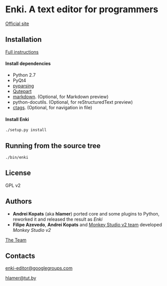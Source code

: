# Enki. A text editor for programmers

[Official site](http://enki-editor.org/)


## Installation
[Full instructions](http://enki-editor.org/install-sources.html)

#### Install dependencies
* Python 2.7
* PyQt4
* [pyparsing](http://sourceforge.net/projects/pyparsing/)
* [Qutepart](https://github.com/hlamer/qutepart)
* [markdown](http://daringfireball.net/projects/markdown/). (Optional, for Markdown preview)
* python-docutils. (Optional, for reStructuredText preview)
* [ctags](http://ctags.sourceforge.net/). (Optional, for navigation in file)


#### Install Enki
    ./setup.py install


## Running from the source tree
    ./bin/enki

## License
GPL v2

## Authors

* **Andrei Kopats** (aka **hlamer**) ported core and some plugins to Python, reworked it and released the result as *Enki*
* **Filipe Azevedo**, **Andrei Kopats** and [Monkey Studio v2 team](http://monkeystudio.org/team) developed *Monkey Studio v2*

[The Team](http://enki-editor.org/team.html)

## Contacts
[enki-editor@googlegroups.com](mailto:enki-editor@googlegroups.com)

[hlamer@tut.by](mailto:hlamer@tut.by)
